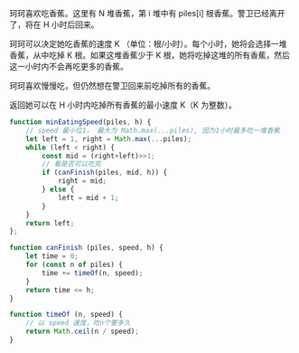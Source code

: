 珂珂喜欢吃香蕉。这里有 N 堆香蕉，第 i 堆中有 piles[i] 根香蕉。警卫已经离开了，将在 H 小时后回来。

珂珂可以决定她吃香蕉的速度 K （单位：根/小时）。每个小时，她将会选择一堆香蕉，从中吃掉 K 根。如果这堆香蕉少于 K 根，她将吃掉这堆的所有香蕉，然后这一小时内不会再吃更多的香蕉。  

珂珂喜欢慢慢吃，但仍然想在警卫回来前吃掉所有的香蕉。

返回她可以在 H 小时内吃掉所有香蕉的最小速度 K（K 为整数）。
```js
function minEatingSpeed(piles, h) {
    // speed 最小位1， 最大为 Math.max(...piles), 因为1小时最多吃一堆香蕉
    let left = 1, right = Math.max(...piles);
    while (left < right) {
        const mid = (right+left)>>1;
        // 看是否可以吃完
        if (canFinish(piles, mid, h)) {
            right = mid;
        } else {
            left = mid + 1;
        }
    }
    return left;
};

function canFinish (piles, speed, h) {
    let time = 0;
    for (const n of piles) {
        time += timeOf(n, speed);
    }
    return time <= h;
}

function timeOf (n, speed) {
    // 以 speed 速度，吃n个要多久
    return Math.ceil(n / speed);
}
```